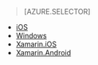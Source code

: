 > [AZURE.SELECTOR]
- [iOS](/documentation/articles/app-service-mobile-dotnet-backend-ios-get-started-users-preview)
- [Windows](/documentation/articles/app-service-mobile-dotnet-backend-windows-store-dotnet-get-started-users-preview)
- [Xamarin.iOS](/documentation/articles/app-service-mobile-dotnet-backend-xamarin-ios-get-started-users-preview)
- [Xamarin.Android](/documentation/articles/app-service-mobile-dotnet-backend-xamarin-android-get-started-users-preview)


